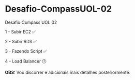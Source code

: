 # Desafio-CompassUOL-02
Desafio Compass UOL 02



1 - Subir EC2 ✅

2 - Subir RDS ✅

3 - Fazendo Script ✅

4 - Load Balancer 🕑

<b>OBS:</b> Vou discorrer e adicionais mais detalhes posteriormente.
